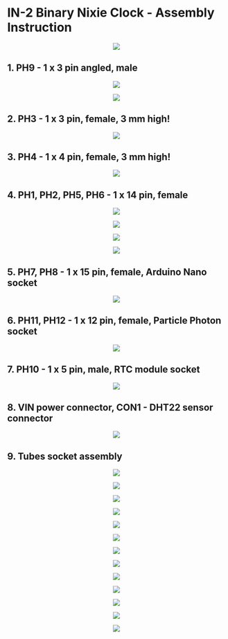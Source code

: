 # IN-2 Binary Nixie Clock - Assembly Instruction

<p align="center"><img src="https://github.com/marcinsaj/IN2-Binary-Nixie-Clock/blob/master/extras/assembly-instruction/in2-binary-nixie-clock-assembly-instruction_12.png"></p>

## 1. PH9 - 1 x 3 pin angled, male
<p align="center"><img src="https://github.com/marcinsaj/IN2-Binary-Nixie-Clock/blob/master/extras/assembly-instruction/images/in2-binary-nixie-clock-assembly-instruction-images_01.jpg"></p>

<p align="center"><img src="https://raw.githubusercontent.com/marcinsaj/IN2-Binary-Nixie-Clock/master/extras/VCC-Settings-IN2-Binary-Nixie-Clock.jpg"></p>

## 2. PH3 - 1 x 3 pin, female, 3 mm high!
<p align="center"><img src="https://github.com/marcinsaj/IN2-Binary-Nixie-Clock/blob/master/extras/assembly-instruction/images/in2-binary-nixie-clock-assembly-instruction-images_03.jpg"></p>

## 3. PH4 - 1 x 4 pin, female, 3 mm high!
<p align="center"><img src="https://github.com/marcinsaj/IN2-Binary-Nixie-Clock/blob/master/extras/assembly-instruction/images/in2-binary-nixie-clock-assembly-instruction-images_02.jpg"></p>

## 4. PH1, PH2, PH5, PH6 - 1 x 14 pin, female
<p align="center"><img src="https://github.com/marcinsaj/IN2-Binary-Nixie-Clock/blob/master/extras/assembly-instruction/images/in2-binary-nixie-clock-assembly-instruction-images_04.jpg"></p>
<p align="center"><img src="https://github.com/marcinsaj/IN2-Binary-Nixie-Clock/blob/master/extras/assembly-instruction/images/in2-binary-nixie-clock-assembly-instruction-images_05.jpg"></p>
<p align="center"><img src="https://github.com/marcinsaj/IN2-Binary-Nixie-Clock/blob/master/extras/assembly-instruction/images/in2-binary-nixie-clock-assembly-instruction-images_06.jpg"></p>
<p align="center"><img src="https://github.com/marcinsaj/IN2-Binary-Nixie-Clock/blob/master/extras/assembly-instruction/images/in2-binary-nixie-clock-assembly-instruction-images_07.jpg"></p>

## 5. PH7, PH8 - 1 x 15 pin, female, Arduino Nano socket
<p align="center"><img src="https://github.com/marcinsaj/IN2-Binary-Nixie-Clock/blob/master/extras/assembly-instruction/images/in2-binary-nixie-clock-assembly-instruction-images_08.jpg"></p>

## 6. PH11, PH12 - 1 x 12 pin, female, Particle Photon socket
<p align="center"><img src="https://github.com/marcinsaj/IN2-Binary-Nixie-Clock/blob/master/extras/assembly-instruction/images/in2-binary-nixie-clock-assembly-instruction-images_09.jpg"></p>

## 7. PH10 - 1 x 5 pin, male, RTC module socket
<p align="center"><img src="https://github.com/marcinsaj/IN2-Binary-Nixie-Clock/blob/master/extras/assembly-instruction/images/in2-binary-nixie-clock-assembly-instruction-images_10.jpg"></p>

## 8. VIN power connector, CON1 - DHT22 sensor connector
<p align="center"><img src="https://github.com/marcinsaj/IN2-Binary-Nixie-Clock/blob/master/extras/assembly-instruction/images/in2-binary-nixie-clock-assembly-instruction-images_11.jpg"></p>

## 9. Tubes socket assembly
<p align="center"><img src="https://github.com/marcinsaj/IN2-Binary-Nixie-Clock/blob/master/extras/assembly-instruction/in2-binary-nixie-clock-assembly-instruction_01.png"></p>

<p align="center"><img src="https://github.com/marcinsaj/IN2-Binary-Nixie-Clock/blob/master/extras/assembly-instruction/in2-binary-nixie-clock-assembly-instruction_02.png"></p>

<p align="center"><img src="https://github.com/marcinsaj/IN2-Binary-Nixie-Clock/blob/master/extras/assembly-instruction/in2-binary-nixie-clock-assembly-instruction_03.png"></p>

<p align="center"><img src="https://github.com/marcinsaj/IN2-Binary-Nixie-Clock/blob/master/extras/assembly-instruction/in2-binary-nixie-clock-assembly-instruction_04.png"></p>

<p align="center"><img src="https://github.com/marcinsaj/IN2-Binary-Nixie-Clock/blob/master/extras/assembly-instruction/in2-binary-nixie-clock-assembly-instruction_05.png"></p>

<p align="center"><img src="https://github.com/marcinsaj/IN2-Binary-Nixie-Clock/blob/master/extras/assembly-instruction/in2-binary-nixie-clock-assembly-instruction_06.png"></p>

<p align="center"><img src="https://github.com/marcinsaj/IN2-Binary-Nixie-Clock/blob/master/extras/assembly-instruction/in2-binary-nixie-clock-assembly-instruction_07.png"></p>

<p align="center"><img src="https://github.com/marcinsaj/IN2-Binary-Nixie-Clock/blob/master/extras/assembly-instruction/in2-binary-nixie-clock-assembly-instruction_08.png"></p>

<p align="center"><img src="https://github.com/marcinsaj/IN2-Binary-Nixie-Clock/blob/master/extras/assembly-instruction/in2-binary-nixie-clock-assembly-instruction_09.png"></p>

<p align="center"><img src="https://github.com/marcinsaj/IN2-Binary-Nixie-Clock/blob/master/extras/assembly-instruction/images/in2-binary-nixie-clock-assembly-instruction-images_12.jpg"></p>

<p align="center"><img src="https://github.com/marcinsaj/IN2-Binary-Nixie-Clock/blob/master/extras/assembly-instruction/in2-binary-nixie-clock-assembly-instruction_10.png"></p>
<p align="center"><img src="https://github.com/marcinsaj/IN2-Binary-Nixie-Clock/blob/master/extras/assembly-instruction/in2-binary-nixie-clock-assembly-instruction_11.png"></p>
<p align="center"><img src="https://github.com/marcinsaj/IN2-Binary-Nixie-Clock/blob/master/extras/assembly-instruction/in2-binary-nixie-clock-assembly-instruction_12.png"></p>
